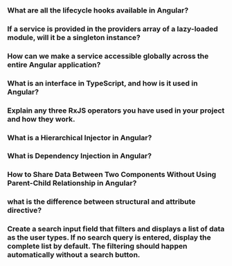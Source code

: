 ### What are all the lifecycle hooks available in Angular?

### If a service is provided in the providers array of a lazy-loaded module, will it be a singleton instance?

### How can we make a service accessible globally across the entire Angular application?

### What is an interface in TypeScript, and how is it used in Angular?

### Explain any three RxJS operators you have used in your project and how they work.

### What is a Hierarchical Injector in Angular?

### What is Dependency Injection in Angular?

### How to Share Data Between Two Components Without Using Parent-Child Relationship in Angular?

### what is the difference between structural and attribute directive?

###  Create a search input field that filters and displays a list of data as the user types. If no search query is entered, display the complete list by default. The filtering should happen automatically without a search button.

